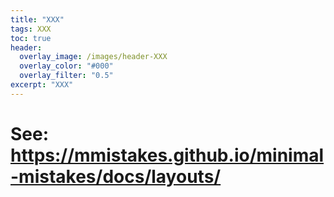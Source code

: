 ```yaml
---
title: "XXX"
tags: XXX
toc: true
header:
  overlay_image: /images/header-XXX
  overlay_color: "#000"
  overlay_filter: "0.5"
excerpt: "XXX"
---
```


# See: https://mmistakes.github.io/minimal-mistakes/docs/layouts/
